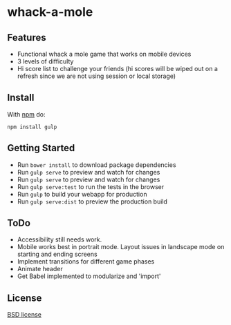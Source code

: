# whack-a-mole



## Features

* Functional whack a mole game that works on mobile devices
* 3 levels of difficulty
* Hi score list to challenge your friends (hi scores will be wiped out on a refresh since we are not using session or local storage)

## Install

With [npm](https://www.npmjs.com/) do:

```
npm install gulp
```

## Getting Started

- Run `bower install` to download package dependencies
- Run `gulp serve` to preview and watch for changes
- Run `gulp serve` to preview and watch for changes
- Run `gulp serve:test` to run the tests in the browser
- Run `gulp` to build your webapp for production
- Run `gulp serve:dist` to preview the production build


## ToDo

* Accessibility still needs work.
* Mobile works best in portrait mode. Layout issues in landscape mode on starting and ending screens
* Implement transitions for different game phases
* Animate header
* Get Babel implemented to modularize and 'import'


## License

[BSD license](http://opensource.org/licenses/bsd-license.php)
